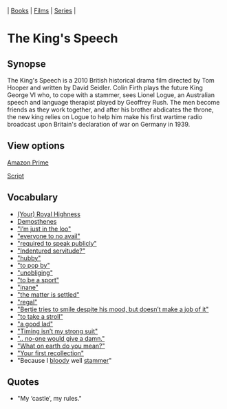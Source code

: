 | [Books](/books.md) | [Films](/films.md) | [Series](/series.md) |

# The King's Speech

## Synopse

The King's Speech is a 2010 British historical drama film directed by Tom Hooper and written by David Seidler. Colin Firth plays the future King George VI who, to cope with a stammer, sees Lionel Logue, an Australian speech and language therapist played by Geoffrey Rush. The men become friends as they work together, and after his brother abdicates the throne, the new king relies on Logue to help him make his first wartime radio broadcast upon Britain's declaration of war on Germany in 1939.

## View options

[Amazon Prime](https://www.primevideo.com/region/eu/detail/0KRI3BT9TRM3MISQBU8LBEN8QV/ref=atv_dp_share_cu_r?&_encoding=UTF8&tag=englishreso0e-21&linkCode=ur2&linkId=0a51dddce5c04cb8bc30d803d5a4626d&camp=3638&creative=24630)



[Script](kings-speech-script1.pdf)

## Vocabulary

- [(Your) Royal Highness](https://dictionary.cambridge.org/dictionary/english/royal-highness)
- [Demosthenes](https://en.wikipedia.org/wiki/Demosthenes)
- ["I’m just in the loo"](https://dictionary.cambridge.org/dictionary/english/loo)
- ["everyone to no avail"](https://dictionary.cambridge.org/dictionary/english/to-no-avail)
- ["required to speak publicly"](https://dictionary.cambridge.org/dictionary/english/publicly)
- ["Indentured servitude?"](https://dictionary.cambridge.org/dictionary/english/indentured)
- ["hubby"](https://dictionary.cambridge.org/dictionary/english/hubby)
- ["to pop by"](https://idioms.thefreedictionary.com/pop+by)
- ["unobliging"](https://www.thefreedictionary.com/unobliging)
- ["to be a sport"](https://idioms.thefreedictionary.com/be+a+sport)
- ["inane"](https://dictionary.cambridge.org/dictionary/english/inane?q=+inane)
- ["the matter is settled"](https://www.freethesaurus.com/settled)
- ["regal"](https://www.freethesaurus.com/regal)
- ["Bertie tries to smile despite his mood, but doesn’t make a job of it"](https://dictionary.cambridge.org/es/diccionario/ingles/do-make-a-good-bad-job-of)
- ["to take a stroll"](https://dictionary.cambridge.org/es/diccionario/ingles/stroll)
- ["a good lad"](https://dictionary.cambridge.org/es/diccionario/ingles/lad)
- ["Timing isn’t my strong suit"](https://dictionary.cambridge.org/es/diccionario/ingles/strong-suit)
- [".. no-one would give a damn."](https://dictionary.cambridge.org/es/diccionario/ingles/not-give-care-a-damn?q=not+give+a+damn)
- ["What on earth do you mean?"](https://dictionary.cambridge.org/dictionary/english/what-on-earth)
- ["Your first recollection"](https://dictionary.cambridge.org/dictionary/english/recollection)
- "Because I [bloody](https://dictionary.cambridge.org/dictionary/english/bloody) well [stammer](https://dictionary.cambridge.org/dictionary/english/stammer)"

## Quotes

- "My ‘castle’, my rules."
